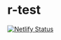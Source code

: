 # r-test

[![Netlify Status](https://api.netlify.com/api/v1/badges/4d911e89-79ca-4539-8e59-a7a83a119007/deploy-status)](https://app.netlify.com/sites/incomparable-kangaroo-ffc4cb/deploys)

